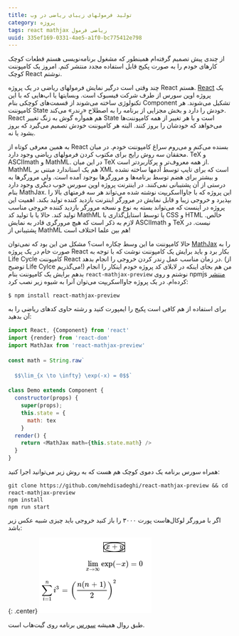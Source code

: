 ```yaml
---
title: تولید فرمولهای زیبای ریاضی در وب
category: پروژه
tags: react mathjax ریاضی فرمول
uuid: 335ef169-0331-4ae5-a1f0-bc775412e798
---
```


از چندی پیش تصمیم گرفته‌ام همینطور که مشغول برنامه‌نویسی هستم قطعات کوچک کارهای خودم را به صورت پکیج قابل استفاده مجدد منتشر کنم. امروز یک کامپوننت کوچک React نوشتم.

چند وقتی است درگیر نمایش فرمولهای ریاضی در یک پروژه React هستم. [React][ریکت] یک پروژه اوپن سورس از طرف شرکت فیسبوک است. وبسایتها یا اپ‌هایی که با این تکنولوژی ساخته می‌شوند از قسمت‌های کوچکی بنام Component تشکیل می‌شوند. هر کامپوننت State خودش را دارد و بخش مجزایی از برنامه را به اصطلاح «رِندر» می‌کند. React هم همواره گوش به زنگ تغییر State است و با هر تغییر از همه کامپوننت‌ها می‌خواهد که خودشان را بروز کنند. البته هر کامپوننت خودش تصمیم می‌گیرد که بروز بشود یا نه.

به همین معرفی کوتاه از React بسنده می‌کنم و می‌روم سراغ کامپوننت خودم. در میان محققان سه روش رایج برای مکتوب کردن فرمولهای ریاضی وجود دارد. TeX و ASCIImath و MathML. در این میان TeX از همه معروف‌تر و پرکاربردتر است. MathML هم یک استاندارد مبتنی بر XML است که برای تایپ توسط آدمها ساخته نشده و بیشتر برای هضم توسط برنامه‌ها و مرورگرها بوجود آمده است. ولی مرورگرها به درستی از آن پشتیبانی نمی‌کنند. در اینترنت پروژه اوپن سورس خوب دیگری وجود دارد بنام MathJax. این پروژه که با جاوااسکریپت نوشته شده می‌تواند هر سه فرمتهای بالا را بپذیرد و خروجی زیبا و قابل نمایش در مرورگر اینترنت بازدید کننده تولید بکند. اهمیت این پروژه در اینست که می‌تواند بسته به نوع و نسخه مرورگر بازدید کننده خروجی مناسب تولید کند. حالا یا با تولید کد MathML یا توسط استایل‌گذاری با CSS و HTML خالص. لازم به ذکر است که هیچ مرورگری قادر به نمایش ASCIImath و TeX نیست. در پشتیبانی از MathML هم بین علما اختلاف است!

حالا کامپوننت ما این وسط چکاره است؟ مشکل من این بود که نمی‌توان [MathJax][جکس] را به صورت خام در یک پروژه React بکار برد و باید برایش یک کامپوننت نوشت که با توجه به Life Cycle کامپوننت React در زمان مناسب عمل رِندر کردن خروجی را انجام بدهد. (از توضیح Life Cylce می‌گذریم!) من هم بجای اینکه در لابلای کد پروژه خودم اینکار را انجام بدهم برایش یک کامپوننت بنام `react-mathjax-preview` نوشتم و روی npmjs [منتشر][پکیج] کرده‌ام. در یک پروژه جاوااسکریپت می‌توان آنرا به شیوه زیر نصب کرد:


    $ npm install react-mathjax-preview

برای استفاده از هم کافی است پکیج را ایمپورت کنید و رشته حاوی کدهای ریاضی را به آن بدهید:

```js
import React, {Component} from 'react'
import {render} from 'react-dom'
import MathJax from 'react-mathjax-preview'

const math = String.raw`

  $$\lim_{x \to \infty} \exp(-x) = 0$$`

class Demo extends Component {
  constructor(props) {
    super(props);
    this.state = {
      math: tex
    }
  render() {
    return <MathJax math={this.state.math} />
  }
}
```

همراه سورس برنامه یک دموی کوچک هم هست که به روش زیر می‌توانید اجرا کنید:

    git clone https://github.com/mehdisadeghi/react-mathjax-preview && cd react-mathjax-preview
    npm install
    npm run start

اگر با مرورگر لوکال‌هاست پورت ۳۰۰۰ را باز کنید خروجی باید چیزی شبیه عکس زیر باشد:

{: .center}
![](assets/pimg/mathjax-preview.png)


طبق روال همیشه ‬[سورس][سورس] برنامه روی گیت‌هاب است.

[ریکت]: https://facebook.github.io/react/
[جکس]: https://www.mathjax.org/
[پکیج]: https://www.npmjs.com/package/react-mathjax-preview
[سورس]: https://github.com/mehdisadeghi/react-mathjax-preview
